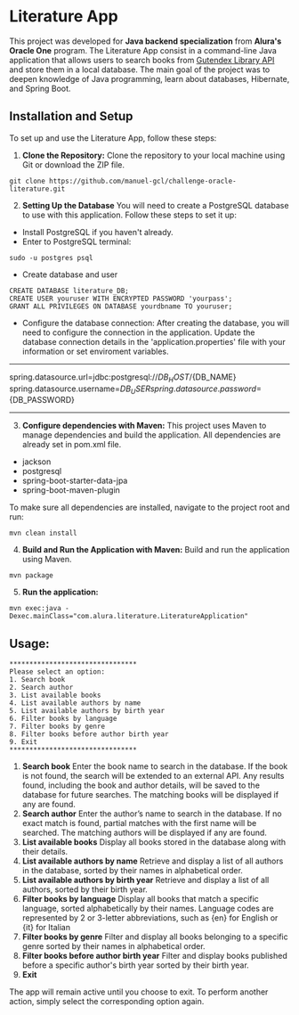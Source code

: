 
# Literature App

This project was developed for **Java backend specialization** from **Alura's Oracle One** program.
The Literature App consist in a command-line Java application that allows users to search books from [Gutendex Library API](https://gutendex.com/) and store them in a local database.
The main goal of the project was to deepen knowledge of Java programming, learn about databases, Hibernate, and Spring Boot.

## Installation and Setup
To set up and use the Literature App, follow these steps:

1. **Clone the Repository:**
   Clone the repository to your local machine using Git or download the ZIP file.
```console
git clone https://github.com/manuel-gcl/challenge-oracle-literature.git
```
2. **Setting Up the Database**
   You will need to create a PostgreSQL database to use with this application.
   Follow these steps to set it up:

- Install PostgreSQL if you haven't already.
- Enter to PostgreSQL terminal:
```console
sudo -u postgres psql
```
- Create database and user
```console
CREATE DATABASE literature_DB;
CREATE USER youruser WITH ENCRYPTED PASSWORD 'yourpass';
GRANT ALL PRIVILEGES ON DATABASE yourdbname TO youruser;
```
- Configure the database connection:
  After creating the database, you will need to configure the connection in the application.
  Update the database connection details in the 'application.properties' file with your information or set enviroment variables.
********************************
spring.datasource.url=jdbc:postgresql://${DB_HOST}/${DB_NAME}
spring.datasource.username=${DB_USER}
spring.datasource.password=${DB_PASSWORD}
********************************
3. **Configure dependencies with Maven:**
   This project uses Maven to manage dependencies and build the application.
   All dependencies are already set in pom.xml file.
- jackson
- postgresql
- spring-boot-starter-data-jpa
- spring-boot-maven-plugin

To make sure all dependencies are installed, navigate to the project root and run:
```console
mvn clean install
```

4. **Build and Run the Application with Maven:**
   Build and run the application using Maven.
```console
mvn package
```
5. **Run the application:**
```console
mvn exec:java -Dexec.mainClass="com.alura.literature.LiteratureApplication"
```

## Usage:
```
********************************
Please select an option:
1. Search book
2. Search author
3. List available books
4. List available authors by name
5. List available authors by birth year
6. Filter books by language
7. Filter books by genre
8. Filter books before author birth year
9. Exit
********************************
```

1. **Search book**
   Enter the book name to search in the database. If the book is not found, the search will be extended to an external API. Any results found, including the book and author details, will be saved to the database for future searches. The matching books will be displayed if any are found.
2. **Search author**
   Enter the author’s name to search in the database. If no exact match is found, partial matches with the first name will be searched. The matching authors will be displayed if any are found.
3. **List available books**
   Display all books stored in the database along with their details.
4. **List available authors by name**
   Retrieve and display a list of all authors in the database, sorted by their names in alphabetical order.
5.  **List available authors by birth year**
    Retrieve and display a list of all authors, sorted by their birth year.
6. **Filter books by language**
   Display all books that match a specific language, sorted alphabetically by their names. Language codes are represented by 2 or 3-letter abbreviations, such as {en} for English or {it} for Italian
7. **Filter books by genre**
   Filter and display all books belonging to a specific genre sorted by their names in alphabetical order.
8. **Filter books before author birth year**
   Filter and display books published before a specific author's birth year sorted by their birth year.
9. **Exit**

The app will remain active until you choose to exit. To perform another action, simply select the corresponding option again.
